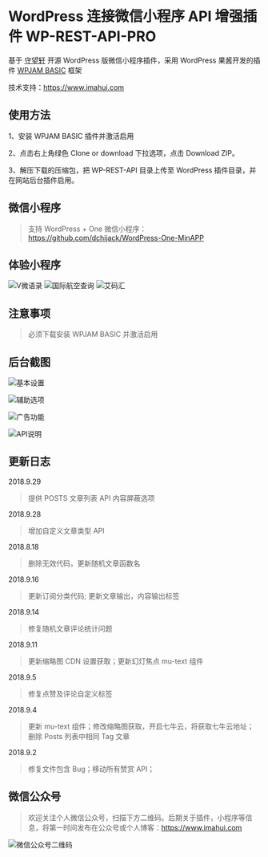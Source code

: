 # WordPress 连接微信小程序 API 增强插件 WP-REST-API-PRO

基于 [守望轩](https://github.com/iamxjb/wp-rest-api-for-app) 开源 WordPress 版微信小程序插件，采用 WordPress 果酱开发的插件 [WPJAM BASIC](https://wordpress.org/plugins/wpjam-basic/) 框架

技术支持：https://www.imahui.com

## 使用方法

1、安装 WPJAM BASIC 插件并激活启用

2、点击右上角绿色 Clone or download 下拉选项，点击 Download ZIP。

3、解压下载的压缩包，把 WP-REST-API 目录上传至 WordPress 插件目录，并在网站后台插件启用。

## 微信小程序

> 支持 WordPress + One 微信小程序：https://github.com/dchijack/WordPress-One-MinAPP

## 体验小程序

![V微语录](https://github.com/dchijack/WP-REST-API/raw/master/vyulu.jpg) ![国际航空查询](https://github.com/dchijack/WP-REST-API/raw/master/cazixun.jpg) ![艾码汇](https://github.com/dchijack/WP-REST-API/raw/master/imahui.jpg)

## 注意事项

> 必须下载安装 WPJAM BASIC 并激活启用

## 后台截图

![基本设置](https://github.com/dchijack/WPJAM-WP-REST-API/blob/master/wp-api-basic.png)

![辅助选项](https://github.com/dchijack/WPJAM-WP-REST-API/blob/master/wp-api-plugin.png)

![广告功能](https://github.com/dchijack/WPJAM-WP-REST-API/blob/master/wp-api-adsense.png)

![API说明](https://github.com/dchijack/WPJAM-WP-REST-API/blob/master/wp-api-about.png)

## 更新日志

2018.9.29

> 提供 POSTS 文章列表 API 内容屏蔽选项

2018.9.28

> 增加自定义文章类型 API

2018.8.18

> 删除无效代码，更新随机文章函数名

2018.9.16

> 更新订阅分类代码; 更新文章输出，内容输出标签

2018.9.14

> 修复随机文章评论统计问题

2018.9.11

> 更新缩略图 CDN 设置获取；更新幻灯焦点 mu-text 组件

2018.9.5

> 修复点赞及评论自定义标签

2018.9.4

> 更新 mu-text 组件；修改缩略图获取，开启七牛云，将获取七牛云地址； 删除 Posts 列表中相同 Tag 文章

2018.9.2

> 修复文件包含 Bug；移动所有赞赏 API；

## 微信公众号

> 欢迎关注个人微信公众号，扫描下方二维码。后期关于插件，小程序等信息，将第一时间发布在公众号或个人博客：https://www.imahui.com

![微信公众号二维码](https://github.com/dchijack/WP-REST-API/blob/master/qrcode.jpg)
